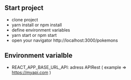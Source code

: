 ## Start project

- clone project 
- yarn install or npm install
- define environment variables 
- yarn start or npm start
- open your navigator http://localhost:3000/pokemons


## Environment varialble

- REACT_APP_BASE_URL_API: adress APIRest ( example => https://myapi.com )

